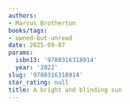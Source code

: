```yaml
---
authors:
- Marcus Brotherton
books/tags:
- owned-but-unread
date: 2025-09-07
params:
  isbn13: '9780316318914'
  year: '2022'
slug: '9780316318914'
star_rating: null
title: A bright and blinding sun
---
```



<!--more-->